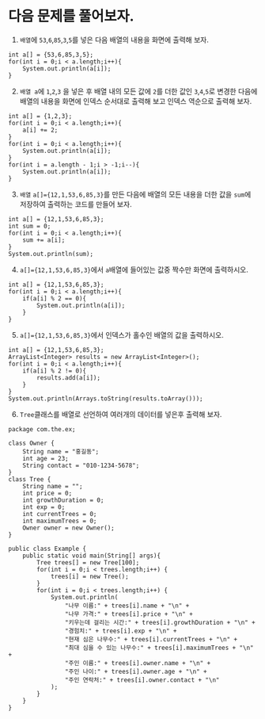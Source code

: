 # 다음 문제를 풀어보자.
1. `배열`에 `53`,`6`,`85`,`3`,`5`를 넣은 다음 배열의 내용을 화면에 출력해 보자.
```
int a[] = {53,6,85,3,5};
for(int i = 0;i < a.length;i++){
    System.out.println(a[i]);
}
```
2. `배열 a`에 `1`,`2`,`3` 을 넣은 후 
배열 내의 모든 값에 `2`를 더한 값인 `3`,`4`,`5`로 변경한 다음에 
배열의 내용을 화면에 인덱스 순서대로 출력해 보고 인덱스 역순으로 출력해 보자.
```
int a[] = {1,2,3};
for(int i = 0;i < a.length;i++){
    a[i] += 2;
}
for(int i = 0;i < a.length;i++){
    System.out.println(a[i]);
}
for(int i = a.length - 1;i > -1;i--){
    System.out.println(a[i]);
}

```
3. `배열` `a[]={12,1,53,6,85,3}`를 만든 다음에 배열의 모든 내용을 더한 값을 
`sum`에 저장하여 출력하는 코드를 만들어 보자.
```
int a[] = {12,1,53,6,85,3};
int sum = 0;
for(int i = 0;i < a.length;i++){
    sum += a[i];
}
System.out.println(sum);
```
4. `a[]={12,1,53,6,85,3}`에서 `a`배열에 들어있는 값중 짝수만 화면에 출력하시오.
```
int a[] = {12,1,53,6,85,3};
for(int i = 0;i < a.length;i++){
    if(a[i] % 2 == 0){
        System.out.println(a[i]);
    }
}
```
5. `a[]={12,1,53,6,85,3}`에서 인덱스가 홀수인 배열의 값을 출력하시오.
```
int a[] = {12,1,53,6,85,3};
ArrayList<Integer> results = new ArrayList<Integer>();
for(int i = 0;i < a.length;i++){
    if(a[i] % 2 != 0){
        results.add(a[i]);
    }
}
System.out.println(Arrays.toString(results.toArray()));
```
6. `Tree`클래스를 배열로 선언하여 여러개의 데이터를 넣은후 출력해 보자.
```
package com.the.ex;

class Owner {
    String name = "홍길동";
    int age = 23;
    String contact = "010-1234-5678";
}
class Tree {
    String name = "";
    int price = 0;
    int growthDuration = 0;
    int exp = 0;
    int currentTrees = 0;
    int maximumTrees = 0;
    Owner owner = new Owner();
}

public class Example {
    public static void main(String[] args){
        Tree trees[] = new Tree[100];
        for(int i = 0;i < trees.length;i++) {
        	trees[i] = new Tree();
        }
        for(int i = 0;i < trees.length;i++) {
	        System.out.println(
	            "나무 이름:" + trees[i].name + "\n" + 
	            "나무 가격:" + trees[i].price + "\n" + 
	            "키우는데 걸리는 시간:" + trees[i].growthDuration + "\n" +
	            "경험치:" + trees[i].exp + "\n" +
	            "현재 심은 나무수:" + trees[i].currentTrees + "\n" +
	            "최대 심을 수 있는 나무수:" + trees[i].maximumTrees + "\n" +
	            "주인 이름:" + trees[i].owner.name + "\n" +
	            "주인 나이:" + trees[i].owner.age + "\n" +
	            "주인 연락처:" + trees[i].owner.contact + "\n"
	        );
        }
	}
}

```
